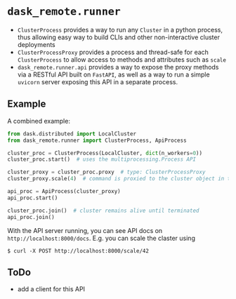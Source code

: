 # `dask_remote.runner`

- `ClusterProcess` provides a way to run any `Cluster` in a python process, thus allowing easy way to build CLIs and other non-interactive cluster deployments
- `ClusterProcessProxy` provides a process and thread-safe for each `ClusterProcess` to allow access to methods and attributes such as `scale`
- `dask_remote.runner.api` provides a way to expose the proxy methods via a RESTful API built on `FastAPI`, as well as a way to run a simple `uvicorn` server exposing this API in a separate process.

## Example

A combined example:

```python
from dask.distributed import LocalCluster
from dask_remote.runner import ClusterProcess, ApiProcess

cluster_proc = ClusterProcess(LocalCluster, dict(n_workers=0))
cluster_proc.start()  # uses the multiprocessing.Process API

cluster_proxy = cluster_proc.proxy  # type: ClusterProcessProxy
cluster_proxy.scale(4)  # command is proxied to the cluster object in the child process

api_proc = ApiProcess(cluster_proxy)
api_proc.start()

cluster_proc.join()  # cluster remains alive until terminated
api_proc.join()
```

With the API server running, you can see API docs on `http://localhost:8000/docs`.
E.g. you can scale the claster using

```
$ curl -X POST http://localhost:8000/scale/42
```

## ToDo

- add a client for this API
